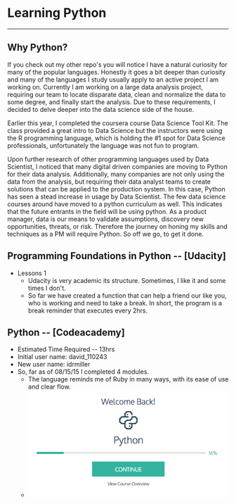 # Learning Python
___

## Why Python?
If you check out my other repo's you will notice I have a natural curiosity for many of the popular languages. Honestly it goes a bit deeper than curiosity and many of the languages I study usually apply to an active project I am working on. Currently I am working on a large data analysis project, requiring our team to locate disparate data, clean and normalize the data to some degree, and finally start the analysis. Due to these requirements, I decided to delve deeper into the data science side of the house. 

Earlier this year, I completed the coursera course Data Science Tool Kit. The class provided a great intro to Data Science but the instructors were using the R programming language, which is holding the #1 spot for Data Science professionals, unfortunately the language was not fun to program. 

Upon further research of other programming languages used by Data Scientist, I noticed that many digital driven companies are moving to Python for their data analysis. Additionally, many companies are not only using the data from the analysis, but requiring their data analyst teams to create solutions that can be applied to the production system. In this case, Python has seen a stead increase in usage by Data Scientist.  The few data science courses around have moved to a python curriculum as well. This indicates that the future entrants in the field will be using python. As a product manager, data is our means to validate assumptions, discovery new opportunities, threats, or risk. Therefore the journey on honing my skills and techniques as a PM will require Python. So off we go, to get it done. 

## Programming Foundations in Python -- [Udacity]
* Lessons 1
    * Udacity is very academic its structure. Sometimes, I like it and some times I don't.
    * So far we have created a function that can help a friend our like you, who is working and need to take a break. In short, the program is a break reminder that executes every 2hrs.

## Python -- [Codeacademy]
* Estimated Time Required -- 13hrs
* Initial user name: david_110243
* New user name: idrmiller
* So, far as of 08/15/15 I completed 4 modules. 
   * The language reminds me of Ruby in many ways, with its ease of use and clear flow. 
   * ![Image of Initial Python Progress 4 mondules complete](https://github.com/idrmiller/learning_python/blob/master/img/Screen%20Shot%202015-08-15%20at%2010.12.06%20PM.png)
